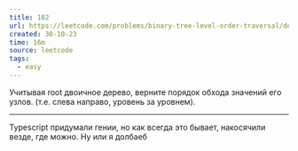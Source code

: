 ```yaml
---
title: 102
url: https://leetcode.com/problems/binary-tree-level-order-traversal/description/
created: 30-10-23
time: 16m
source: leetcode
tags:
  - easy
---
```


Учитывая root двоичное дерево, верните порядок обхода значений его узлов. (т.е. слева направо, уровень за уровнем).

---
Typescript придумали гении, но как всегда это бывает, накосячили везде, где можно. Ну или я долбаеб